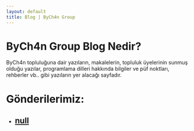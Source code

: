 ```yaml
---
layout: default
title: Blog | ByCh4n Group
---
```



# ByCh4n Group Blog Nedir?

ByCh4n topluluğuna dair yazıların, makalelerin, topluluk üyelerinin sunmuş olduğu yazılar, programlama dilleri hakkında bilgiler ve püf noktları, rehberler vb.. gibi yazıların yer alacağı sayfadır.

# Gönderilerimiz:

- ## [null]()